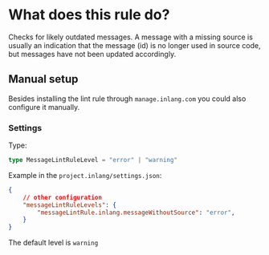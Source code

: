 # What does this rule do?

Checks for likely outdated messages.  A message with a missing source is usually an indication that the message (id) is no longer used in source code, but messages have not been updated accordingly.

## Manual setup

Besides installing the lint rule through `manage.inlang.com` you could also configure it manually.

### Settings

Type:
```ts
type MessageLintRuleLevel = "error" | "warning"
```

Example in the `project.inlang/settings.json`:
```json
{
    // other configuration
    "messageLintRuleLevels": {
		"messageLintRule.inlang.messageWithoutSource": "error",
	}
}
```

The default level is `warning`